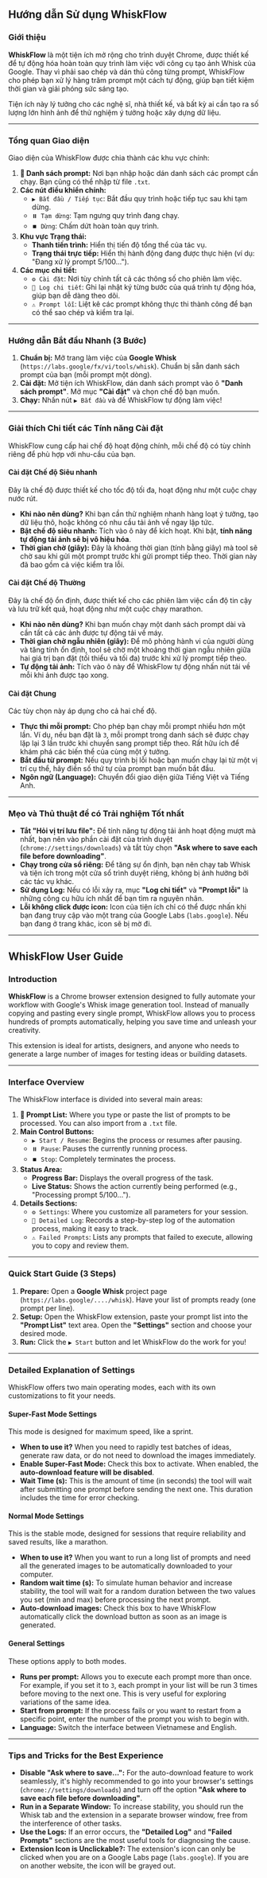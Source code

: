 
## **Hướng dẫn Sử dụng WhiskFlow**

### **Giới thiệu**

**WhiskFlow** là một tiện ích mở rộng cho trình duyệt Chrome, được thiết kế để tự động hóa hoàn toàn quy trình làm việc với công cụ tạo ảnh Whisk của Google. Thay vì phải sao chép và dán thủ công từng prompt, WhiskFlow cho phép bạn xử lý hàng trăm prompt một cách tự động, giúp bạn tiết kiệm thời gian và giải phóng sức sáng tạo.

Tiện ích này lý tưởng cho các nghệ sĩ, nhà thiết kế, và bất kỳ ai cần tạo ra số lượng lớn hình ảnh để thử nghiệm ý tưởng hoặc xây dựng dữ liệu.

---

### **Tổng quan Giao diện**



Giao diện của WhiskFlow được chia thành các khu vực chính:

1.  **📝 Danh sách prompt:** Nơi bạn nhập hoặc dán danh sách các prompt cần chạy. Bạn cũng có thể nhập từ file `.txt`.
2.  **Các nút điều khiển chính:**
    * `▶️ Bắt đầu / Tiếp tục`: Bắt đầu quy trình hoặc tiếp tục sau khi tạm dừng.
    * `⏸️ Tạm dừng`: Tạm ngưng quy trình đang chạy.
    * `⏹️ Dừng`: Chấm dứt hoàn toàn quy trình.
3.  **Khu vực Trạng thái:**
    * **Thanh tiến trình:** Hiển thị tiến độ tổng thể của tác vụ.
    * **Trạng thái trực tiếp:** Hiển thị hành động đang được thực hiện (ví dụ: "Đang xử lý prompt 5/100...").
4.  **Các mục chi tiết:**
    * `⚙️ Cài đặt`: Nơi tùy chỉnh tất cả các thông số cho phiên làm việc.
    * `📄 Log chi tiết`: Ghi lại nhật ký từng bước của quá trình tự động hóa, giúp bạn dễ dàng theo dõi.
    * `⚠️ Prompt lỗi`: Liệt kê các prompt không thực thi thành công để bạn có thể sao chép và kiểm tra lại.

---

### **Hướng dẫn Bắt đầu Nhanh (3 Bước)**

1.  **Chuẩn bị:** Mở trang làm việc của **Google Whisk** (`https://labs.google/fx/vi/tools/whisk`). Chuẩn bị sẵn danh sách prompt của bạn (mỗi prompt một dòng).
2.  **Cài đặt:** Mở tiện ích WhiskFlow, dán danh sách prompt vào ô **"Danh sách prompt"**. Mở mục **"Cài đặt"** và chọn chế độ bạn muốn.
3.  **Chạy:** Nhấn nút `▶️ Bắt đầu` và để WhiskFlow tự động làm việc!

---

### **Giải thích Chi tiết các Tính năng Cài đặt**

WhiskFlow cung cấp hai chế độ hoạt động chính, mỗi chế độ có tùy chỉnh riêng để phù hợp với nhu-cầu của bạn.

#### **Cài đặt Chế độ Siêu nhanh**

Đây là chế độ được thiết kế cho tốc độ tối đa, hoạt động như một cuộc chạy nước rút.
* **Khi nào nên dùng?** Khi bạn cần thử nghiệm nhanh hàng loạt ý tưởng, tạo dữ liệu thô, hoặc không có nhu cầu tải ảnh về ngay lập tức.
* **Bật chế độ siêu nhanh:** Tích vào ô này để kích hoạt. Khi bật, **tính năng tự động tải ảnh sẽ bị vô hiệu hóa**.
* **Thời gian chờ (giây):** Đây là khoảng thời gian (tính bằng giây) mà tool sẽ chờ sau khi gửi một prompt trước khi gửi prompt tiếp theo. Thời gian này đã bao gồm cả việc kiểm tra lỗi.

#### **Cài đặt Chế độ Thường**

Đây là chế độ ổn định, được thiết kế cho các phiên làm việc cần độ tin cậy và lưu trữ kết quả, hoạt động như một cuộc chạy marathon.
* **Khi nào nên dùng?** Khi bạn muốn chạy một danh sách prompt dài và cần tất cả các ảnh được tự động tải về máy.
* **Thời gian chờ ngẫu nhiên (giây):** Để mô phỏng hành vi của người dùng và tăng tính ổn định, tool sẽ chờ một khoảng thời gian ngẫu nhiên giữa hai giá trị bạn đặt (tối thiểu và tối đa) trước khi xử lý prompt tiếp theo.
* **Tự động tải ảnh:** Tích vào ô này để WhiskFlow tự động nhấn nút tải về mỗi khi ảnh được tạo xong.

#### **Cài đặt Chung**

Các tùy chọn này áp dụng cho cả hai chế độ.
* **Thực thi mỗi prompt:** Cho phép bạn chạy mỗi prompt nhiều hơn một lần. Ví dụ, nếu bạn đặt là `3`, mỗi prompt trong danh sách sẽ được chạy lặp lại 3 lần trước khi chuyển sang prompt tiếp theo. Rất hữu ích để khám phá các biến thể của cùng một ý tưởng.
* **Bắt đầu từ prompt:** Nếu quy trình bị lỗi hoặc bạn muốn chạy lại từ một vị trí cụ thể, hãy điền số thứ tự của prompt bạn muốn bắt đầu.
* **Ngôn ngữ (Language):** Chuyển đổi giao diện giữa Tiếng Việt và Tiếng Anh.

---

### **Mẹo và Thủ thuật để có Trải nghiệm Tốt nhất**

* **Tắt "Hỏi vị trí lưu file":** Để tính năng tự động tải ảnh hoạt động mượt mà nhất, bạn nên vào phần cài đặt của trình duyệt (`chrome://settings/downloads`) và tắt tùy chọn **"Ask where to save each file before downloading"**.
* **Chạy trong cửa sổ riêng:** Để tăng sự ổn định, bạn nên chạy tab Whisk và tiện ích trong một cửa sổ trình duyệt riêng, không bị ảnh hưởng bởi các tác vụ khác.
* **Sử dụng Log:** Nếu có lỗi xảy ra, mục **"Log chi tiết"** và **"Prompt lỗi"** là những công cụ hữu ích nhất để bạn tìm ra nguyên nhân.
* **Lỗi không click được icon:** Icon của tiện ích chỉ có thể được nhấn khi bạn đang truy cập vào một trang của Google Labs (`labs.google`). Nếu bạn đang ở trang khác, icon sẽ bị mờ đi.
***
## **WhiskFlow User Guide**

### **Introduction**

**WhiskFlow** is a Chrome browser extension designed to fully automate your workflow with Google's Whisk image generation tool. Instead of manually copying and pasting every single prompt, WhiskFlow allows you to process hundreds of prompts automatically, helping you save time and unleash your creativity.

This extension is ideal for artists, designers, and anyone who needs to generate a large number of images for testing ideas or building datasets.

---

### **Interface Overview**



The WhiskFlow interface is divided into several main areas:

1.  **📝 Prompt List:** Where you type or paste the list of prompts to be processed. You can also import from a `.txt` file.
2.  **Main Control Buttons:**
    * `▶️ Start / Resume`: Begins the process or resumes after pausing.
    * `⏸️ Pause`: Pauses the currently running process.
    * `⏹️ Stop`: Completely terminates the process.
3.  **Status Area:**
    * **Progress Bar:** Displays the overall progress of the task.
    * **Live Status:** Shows the action currently being performed (e.g., "Processing prompt 5/100...").
4.  **Details Sections:**
    * `⚙️ Settings`: Where you customize all parameters for your session.
    * `📄 Detailed Log`: Records a step-by-step log of the automation process, making it easy to track.
    * `⚠️ Failed Prompts`: Lists any prompts that failed to execute, allowing you to copy and review them.

---

### **Quick Start Guide (3 Steps)**

1.  **Prepare:** Open a **Google Whisk** project page (`https://labs.google/..../whisk`). Have your list of prompts ready (one prompt per line).
2.  **Setup:** Open the WhiskFlow extension, paste your prompt list into the **"Prompt List"** text area. Open the **"Settings"** section and choose your desired mode.
3.  **Run:** Click the `▶️ Start` button and let WhiskFlow do the work for you!

---

### **Detailed Explanation of Settings**

WhiskFlow offers two main operating modes, each with its own customizations to fit your needs.

#### **Super-Fast Mode Settings**

This mode is designed for maximum speed, like a sprint.
* **When to use it?** When you need to rapidly test batches of ideas, generate raw data, or do not need to download the images immediately.
* **Enable Super-Fast Mode:** Check this box to activate. When enabled, the **auto-download feature will be disabled**.
* **Wait Time (s):** This is the amount of time (in seconds) the tool will wait after submitting one prompt before sending the next one. This duration includes the time for error checking.

#### **Normal Mode Settings**

This is the stable mode, designed for sessions that require reliability and saved results, like a marathon.
* **When to use it?** When you want to run a long list of prompts and need all the generated images to be automatically downloaded to your computer.
* **Random wait time (s):** To simulate human behavior and increase stability, the tool will wait for a random duration between the two values you set (min and max) before processing the next prompt.
* **Auto-download images:** Check this box to have WhiskFlow automatically click the download button as soon as an image is generated.

#### **General Settings**

These options apply to both modes.
* **Runs per prompt:** Allows you to execute each prompt more than once. For example, if you set it to `3`, each prompt in your list will be run 3 times before moving to the next one. This is very useful for exploring variations of the same idea.
* **Start from prompt:** If the process fails or you want to restart from a specific point, enter the number of the prompt you wish to begin with.
* **Language:** Switch the interface between Vietnamese and English.

---

### **Tips and Tricks for the Best Experience**

* **Disable "Ask where to save...":** For the auto-download feature to work seamlessly, it's highly recommended to go into your browser's settings (`chrome://settings/downloads`) and turn off the option **"Ask where to save each file before downloading"**.
* **Run in a Separate Window:** To increase stability, you should run the Whisk tab and the extension in a separate browser window, free from the interference of other tasks.
* **Use the Logs:** If an error occurs, the **"Detailed Log"** and **"Failed Prompts"** sections are the most useful tools for diagnosing the cause.
* **Extension Icon is Unclickable?:** The extension's icon can only be clicked when you are on a Google Labs page (`labs.google`). If you are on another website, the icon will be grayed out.
